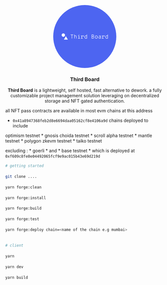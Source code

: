 <p align="center">
    <img src="./src/assets/vector/default.svg" height="200" style="border-radius:50%">
</p>
<div align="center">
  <h3 align="center">
  Third Board
  </h3>
</div>

<div align="center">

**Third Board** is a lightweight, self hosted, fast alternative to dework. a fully customizable project management solution leveraging on decentralized storage and NFT gated authentication.

</div>

all NFT pass contracts are available in most evm chains at this address

- `0x41a8947368feb2d8e6694daa05162cf8e4106a9d`
  chains deployed to include

optimism testnet * gnosis choida testnet * scroll alpha testnet * mantle testnet * polygon zkevm testnet * taiko testnet

excluding : * goerli * and * base testnet * which is deployed at `0xf609c8fe0e04492065fcf9e9ac015b43e69d219d`

```sh
# getting started

git clone ....

yarn forge:clean

yarn forge:install

yarn forge:build

yarn forge:test

yarn forge:deploy chain=<name of the chain e.g mumbai>


# client

yarn

yarn dev

yarn build

```

